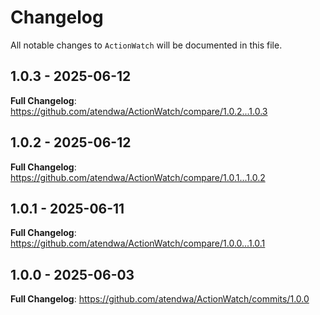 # Changelog

All notable changes to `ActionWatch` will be documented in this file.

## 1.0.3 - 2025-06-12

**Full Changelog**: https://github.com/atendwa/ActionWatch/compare/1.0.2...1.0.3

## 1.0.2 - 2025-06-12

**Full Changelog**: https://github.com/atendwa/ActionWatch/compare/1.0.1...1.0.2

## 1.0.1 - 2025-06-11

**Full Changelog**: https://github.com/atendwa/ActionWatch/compare/1.0.0...1.0.1

## 1.0.0 - 2025-06-03

**Full Changelog**: https://github.com/atendwa/ActionWatch/commits/1.0.0

